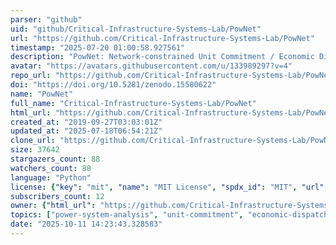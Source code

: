 ```yaml
---
parser: "github"
uid: "github/Critical-Infrastructure-Systems-Lab/PowNet"
url: "https://github.com/Critical-Infrastructure-Systems-Lab/PowNet"
timestamp: "2025-07-20 01:00:58.927561"
description: "PowNet: Network-constrained Unit Commitment / Economic Dispatch model in Python"
avatar: "https://avatars.githubusercontent.com/u/133989297?v=4"
repo_url: "https://github.com/Critical-Infrastructure-Systems-Lab/PowNet"
doi: "https://doi.org/10.5281/zenodo.15580622"
name: "PowNet"
full_name: "Critical-Infrastructure-Systems-Lab/PowNet"
html_url: "https://github.com/Critical-Infrastructure-Systems-Lab/PowNet"
created_at: "2019-09-27T03:03:01Z"
updated_at: "2025-07-18T06:54:21Z"
clone_url: "https://github.com/Critical-Infrastructure-Systems-Lab/PowNet.git"
size: 37642
stargazers_count: 88
watchers_count: 88
language: "Python"
license: {"key": "mit", "name": "MIT License", "spdx_id": "MIT", "url": "https://api.github.com/licenses/mit", "node_id": "MDc6TGljZW5zZTEz"}
subscribers_count: 12
owner: {"html_url": "https://github.com/Critical-Infrastructure-Systems-Lab", "avatar_url": "https://avatars.githubusercontent.com/u/133989297?v=4", "login": "Critical-Infrastructure-Systems-Lab", "type": "Organization"}
topics: ["power-system-analysis", "unit-commitment", "economic-dispatch", "transmission", "dc-flow", "n-1-criterion", "water-energy-nexus", "python", "dispatchable-units", "renewable-resources", "electricity-supply", "substations"]
date: "2025-10-11 14:23:43.328583"
---
```

